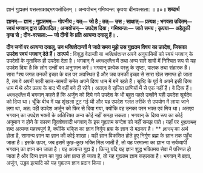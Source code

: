  

ज्ञानं गुह्यतमं यत्तत्साक्षाद्भगवतोदितम् । अन्ववोचन् गमिष्यन्त: कृपया दीनवत्सला: ॥ ३०॥ **शब्दार्थ** 

**ज्ञानम्—** **ज्ञान** **; गुह्यतमम्—** **गोपनीय** **; यत्—** **जो है** **; तत्—** **उस** **; साक्षात्—** **प्रत्यक्ष** **; भगवता उदितम्—** **स्वयं भगवान् द्वारा** **प्रतिपादित** **; अन्ववोचन्—** **उपदेश दिया** **; गमिष्यन्त:—** **जाते समय** **; कृपया—** **अहैतुकी कृपा से** **; दीन-वत्सला:—** **जो दीनों** **के प्रति अत्यन्त दयालु हैं।** **.** 

**दीन जनों पर अत्यन्त दयालु, उन भक्तिवेदान्तों ने जाते समय मुझे उस गुह्यतम विषय** **का उपदेश, जिसका उपदेश स्वयं भगवान् देते हैं।** **तात्पर्य** : विशुद्ध वेदान्ती या *भक्तिवेदान्त* अपने अनुयायियों को स्वयं भगवान् के उपदेशों के मुताबिक ही उपदेश देता है। भगवान् ने *भगवद्गीता* में तथा अन्य सारे शाषों में निश्चित रूप से यह उपदेश दिया है कि लोग उन्हीं का अनुगमन करें। भगवान् प्रत्येक वस्तु के सृष्टा, पालक तथा संहारक हैं। सारा ²श्य जगत उनकी इच्छा के बल पर अवस्थित है और जब उनकी इच्छा से सारा खेल समाप्त हो जाता है, तब वे अपनी सारी साज-सामग्री समेत अपने दिव्य धाम में बने रहते हैं। सृष्टि के पूर्व वे अपने इसी दिव्य धाम में थे और प्रलय के बाद भी वहीं बने ही रहेंगे। अतएव वे सृजित प्राणियों में से एक नहीं हैं। वे दिव्य हैं। *भगवद्गीता* में भगवान् कहते हैं कि अर्जुन को दिये गये उपदेश के भी बहुत पहले उन्होंने यही उपदेश सूर्यदेव को दिया था। चूँकि बीच में यह शृंखला टूट गई थी और यह उपदेश गलत तरीके से उपयोग में लाया जाने लगा था, अत: वही उपदेश अर्जुन को फिर से दिया गया, क्योंकि वह उनका परम भक्त एवं मित्र था। अतएव भगवान् का उपदेश भक्तों के अतिरिक्त अन्य कोई नहीं समझ सकता। भगवान् के दिव्य रूप का कोई अनुमान न होने के कारण निॢवशेषवादी भगवान् के इस गुह्यतम सन्देश को नहीं समझ पाते। यहाँ पर *गुह्यतमम्* शब्द अत्यन्त महत्त्वपूर्ण है, क्योंकि भकि्त का ज्ञान निर्गुण ब्रह्म के ज्ञान से बढ़कर है। ** *ज्ञानम्* का अर्थ होता है, सामान्य ज्ञान या ज्ञान की कोई शाखा। यही ज्ञान विकसित होते हुए निर्गुण ब्रह्म के ज्ञान तक पहुँच जाता है। इसके ऊपर, जब इसमें कुछ-कुछ भक्ति मिल जाती है, तो यह परमात्मा का ज्ञान या सर्वव्यापी भगवान् का ज्ञान बन जाता है। यह अत्यन्त गुह्य है। किन्तु यदि यह ज्ञान शुद्ध भक्तिमय सेवा में परिणत हो जाता है और दिव्य ज्ञान का गुह्य अंश प्राप्त हो जाता है, तो यह गुह्यतम ज्ञान कहलाता है। भगवान् ने ब्रह्मा, अर्जुन, उद्धव इत्यादि को यह गुह्यतम ज्ञान प्रदान किया। 